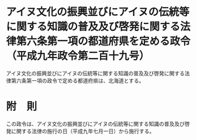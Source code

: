 # アイヌ文化の振興並びにアイヌの伝統等に関する知識の普及及び啓発に関する法律第六条第一項の都道府県を定める政令（平成九年政令第二百十九号）
アイヌ文化の振興並びにアイヌの伝統等に関する知識の普及及び啓発に関する法律第六条第一項の政令で定める都道府県は、北海道とする。
# 附　則
この政令は、アイヌ文化の振興並びにアイヌの伝統等に関する知識の普及及び啓発に関する法律の施行の日（平成九年七月一日）から施行する。
